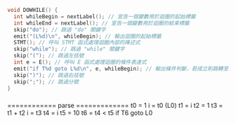 ```c
void DOWHILE() {
  int whileBegin = nextLabel(); // 宣告一個變數用於迴圈的起始標籤
  int whileEnd = nextLabel(); // 宣告一個變數用於迴圈的結束標籤
  skip("do"); // 跳過 "do" 關鍵字
  emit("(L%d)\n", whileBegin); // 輸出迴圈的起始標籤
  STMT(); // 呼叫 STMT 函式處理迴圈內部的陳述式
  skip("while"); // 跳過 "while" 關鍵字
  skip("("); // 跳過左括號
  int e = E(); // 呼叫 E 函式處理迴圈的條件表達式
  emit("if T%d goto L%d\n", e, whileBegin); // 輸出條件判斷，若成立則跳轉至迴圈起始標籤
  skip(")"); // 跳過右括號
  skip(";"); // 跳過分號
}
```
###
============ parse =============
t0 = 1
i = t0
(L0)
t1 = i
t2 = 1
t3 = t1 + t2
i = t3
t4 = i
t5 = 10
t6 = t4 < t5
if T6 goto L0
###